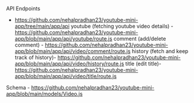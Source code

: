 API Endpoints
- https://github.com/nehalpradhan23/youtube-mini-app/tree/main/app/api
youtube (fetching youtube video details) - https://github.com/nehalpradhan23/youtube-mini-app/blob/main/app/api/youtube/route.js
comment (add/delete comment) - https://github.com/nehalpradhan23/youtube-mini-app/blob/main/app/api/video/comment/route.js
history (fetch and keep track of history)- https://github.com/nehalpradhan23/youtube-mini-app/blob/main/app/api/video/history/route.js
title (edit title)- https://github.com/nehalpradhan23/youtube-mini-app/blob/main/app/api/video/title/route.js

Schema - https://github.com/nehalpradhan23/youtube-mini-app/blob/main/models/Video.js
